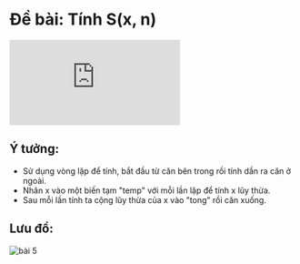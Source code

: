 # Đề bài: Tính S(x, n) 
![](https://latex.codecogs.com/gif.latex?%5Csqrt%7Bx%5E%7Bn%7D&plus;%5Csqrt%7Bx%5E%7Bn-1%7D&plus;...&plus;%5Csqrt%7Bx%5E2&plus;%5Csqrt%7Bx%7D%7D%7D%7D)

## Ý tưởng:
- Sử dụng vòng lặp để tính, bắt đầu từ căn bên trong rồi tính dần ra căn ở ngoài.
- Nhân x vào một biến tạm "temp" với mỗi lần lặp để tính x lũy thừa.
- Sau mỗi lần tính ta cộng lũy thừa của x vào "tong" rồi căn xuống.
## Lưu đồ:
![bài 5](https://user-images.githubusercontent.com/53053154/139865299-526bd1a7-03f4-46b1-ac1a-3c690cab779c.png)
